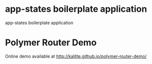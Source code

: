 # app-states boilerplate application
app-states boilerplate application

# Polymer Router Demo
Online demo available at http://kalitte.github.io/polymer-router-demo/
